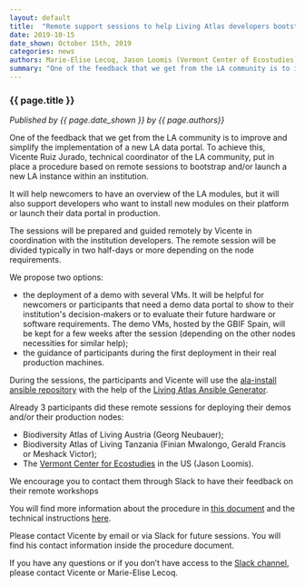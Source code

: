 ```yaml
---
layout: default
title:  "Remote support sessions to help Living Atlas developers bootstrapping and launching their new national or thematic data portal"
date: 2019-10-15
date_shown: October 15th, 2019
categories: news
authors: Marie-Elise Lecoq, Jason Loomis (Vermont Center of Ecostudies) and Vicente Ruiz Jurado
summary: "One of the feedback that we get from the LA community is to improve and simplify the implementation of a new LA data portal. To achieve this, Vicente Ruiz Jurado, technical coordinator of the LA community, put in place a procedure based on remote sessions to bootstrap and/or launch a new LA instance within an institution."
---
```


### {{ page.title }} 

_Published by {{ page.date_shown }} by {{ page.authors}}_

One of the feedback that we get from the LA community is to improve and simplify the implementation of a new LA data portal. To achieve this, Vicente Ruiz Jurado, technical coordinator of the LA community, put in place a procedure based on remote sessions to bootstrap and/or launch a new LA instance within an institution.

It will help newcomers to have an overview of the LA modules, but it will also support developers who want to install new modules on their platform or launch their data portal in production.

The sessions will be prepared and guided remotely by Vicente in coordination with the institution developers. The remote session will be divided typically in two half-days or more depending on the node requirements.

We propose two options:

* the deployment of a demo with several VMs. It will be helpful for newcomers or participants that need a demo data portal to show to their institution's decision-makers or to evaluate their future hardware or software requirements. The demo VMs, hosted by the GBIF Spain, will be kept for a few weeks after the session (depending on the other nodes necessities for similar help);
* the guidance of participants during the first deployment in their real production machines.

During the sessions, the participants and Vicente will use the [ala-install ansible repository](https://github.com/AtlasOfLivingAustralia/ala-install) with the help of the [Living Atlas Ansible Generator](https://github.com/living-atlases/generator-living-atlas).

Already 3 participants did these remote sessions for deploying their demos and/or their production nodes:

 * Biodiversity Atlas of Living Austria (Georg Neubauer);
 * Biodiversity Atlas of Living Tanzania (Finian Mwalongo, Gerald Francis or Meshack Victor);
 * The [Vermont Center for Ecostudies](https://vtecostudies.org/) in the US (Jason Loomis).

We encourage you to contact them through Slack to have their feedback on their remote workshops

You will find more information about the procedure in [this document](https://docs.google.com/document/d/1v_j7tHNGmEPu6RH1uv3mCUBc4FzHLmTvcpeLP4MR0o4/edit?usp=sharing) and the technical instructions [here](https://docs.google.com/document/d/1pNbT6suWcnyXaUcRhtLcsTfNNodtuIMO16CMaUGE0qA/edit?usp=sharing).

Please contact Vicente by email or via Slack for future sessions. You will find his contact information inside the procedure document.

If you have any questions or if you don’t have access to the [Slack channel](https://atlaslivingaustralia.slack.com/), please contact Vicente or Marie-Elise Lecoq.

